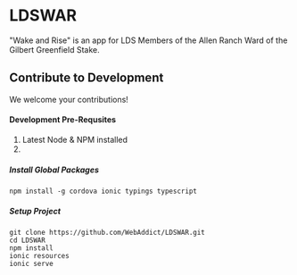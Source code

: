 # LDSWAR
"Wake and Rise" is an app for LDS Members of the Allen Ranch Ward of the Gilbert Greenfield Stake.

## Contribute to Development

We welcome your contributions!

#### Development Pre-Requsites

1. Latest Node & NPM installed
2. 

##### Install Global Packages

```
npm install -g cordova ionic typings typescript
```

##### Setup Project

```
git clone https://github.com/WebAddict/LDSWAR.git
cd LDSWAR
npm install
ionic resources
ionic serve
```

